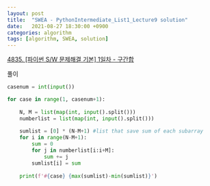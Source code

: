 ```yaml
---
layout: post
title:  "SWEA - PythonIntermediate_List1_Lecture9 solution"
date:   2021-08-27 18:30:00 +0900
categories: algorithm
tags: [algorithm, SWEA, solution]
---
```

[4835. [파이썬 S/W 문제해결 기본] 1일차 - 구간합](https://swexpertacademy.com/main/learn/course/subjectDetail.do?courseId=AVuPDN86AAXw5UW6&subjectId=AWOVFCzaqeUDFAWg#)

풀이

```python
casenum = int(input())

for case in range(1, casenum+1):
    
    N, M = list(map(int, input().split()))
    numberlist = list(map(int, input().split()))
    
    sumlist = [0] * (N-M+1) #list that save sum of each subarray
    for i in range(N-M+1):
        sum = 0
        for j in numberlist[i:i+M]:
            sum += j
        sumlist[i] = sum
    
    print(f'#{case} {max(sumlist)-min(sumlist)}')
```

